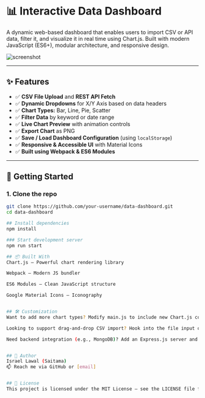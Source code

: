 # 📊 Interactive Data Dashboard

A dynamic web-based dashboard that enables users to import CSV or API data, filter it, and visualize it in real time using Chart.js. Built with modern JavaScript (ES6+), modular architecture, and responsive design.

![screenshot](./assets/dashboard-preview.png)

---

## ✨ Features

- ✅ **CSV File Upload** and **REST API Fetch**
- ✅ **Dynamic Dropdowns** for X/Y Axis based on data headers
- ✅ **Chart Types:** Bar, Line, Pie, Scatter
- ✅ **Filter Data** by keyword or date range
- ✅ **Live Chart Preview** with animation controls
- ✅ **Export Chart** as PNG
- ✅ **Save / Load Dashboard Configuration** (using `localStorage`)
- ✅ **Responsive & Accessible UI** with Material Icons
- ✅ **Built using Webpack & ES6 Modules**

---

## 🚀 Getting Started

### 1. Clone the repo

```bash
git clone https://github.com/your-username/data-dashboard.git
cd data-dashboard

## Install dependencies
npm install

### Start development server
npm run start

## 📦 Built With
Chart.js – Powerful chart rendering library

Webpack – Modern JS bundler

ES6 Modules – Clean JavaScript structure

Google Material Icons – Iconography


## 🛠️ Customization
Want to add more chart types? Modify main.js to include new Chart.js configurations.

Looking to support drag-and-drop CSV import? Hook into the file input or drop zone logic.

Need backend integration (e.g., MongoDB)? Add an Express.js server and REST API endpoints.


## 🧠 Author
Israel Lawal (Saitama)
📫 Reach me via GitHub or [email]


## 📄 License
This project is licensed under the MIT License — see the LICENSE file for details.

